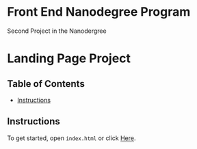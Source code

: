 # Front End Nanodegree Program

Second Project in the Nanodergree

# Landing Page Project

## Table of Contents

* [Instructions](#instructions)

## Instructions



To get started, open `index.html` or click [Here](https://abdumamdouh.github.io/Udacity-Front-End-Nanodegree-Program---Project-2---Landing-Page/).

